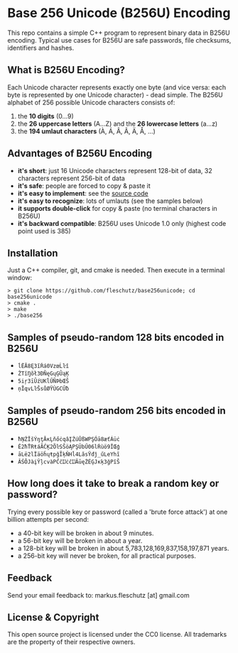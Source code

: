 Base 256 Unicode (B256U) Encoding
=================================
This repo contains a simple C++ program to represent binary data in B256U encoding. Typical use cases for B256U are safe passwords, file checksums, identifiers and hashes.

What is B256U Encoding?
-----------------------
Each Unicode character represents exactly one byte (and vice versa: each byte is represented by one Unicode character) - dead simple. The B256U alphabet of 256 possible Unicode characters consists of:

1. the **10 digits** (0...9)
2. the **26 uppercase letters** (A...Z) and the **26 lowercase letters** (a...z)
3. the **194 umlaut characters** (À, Á, Â, Ã, Ä, Å, ...)

Advantages of B256U Encoding
----------------------------
* **it's short**: just 16 Unicode characters represent 128-bit of data, 32 characters represent 256-bit of data
* **it's safe**: people are forced to copy & paste it 
* **it's easy to implement**: see the [source code](base256.cpp)
* **it's easy to recognize**: lots of umlauts (see the samples below)
* **it supports double-click** for copy & paste (no terminal characters in B256U) 
* **it's backward compatible**: B256U uses Unicode 1.0 only (highest code point used is 385)

Installation
------------
Just a C++ compiler, git, and cmake is needed. Then execute in a terminal window:

```
> git clone https://github.com/fleschutz/base256unicode; cd base256unicode
> cmake .
> make
> ./base256
```

Samples of pseudo-random 128 bits encoded in B256U
--------------------------------------------------
* `ĺËĀ8Ę3ĩŔá0VzœĹŀî`
* `ŽTĭŊõł3ÐÑęGųĢÛąĶ`
* `5iŗ3īÛźUKĺŰÑÞbŒŜ`
* `ņĨqvLŀŠsůØŸÙGCŰƀ`

Samples of pseudo-random 256 bits encoded in B256U
--------------------------------------------------
* `ħŅŹĬšÝŋţĀĸĻňőċqâĮŹúŪßWPŞÓā8æťÁüċ`
* `Ě2ħŤRŧáÃĆĶ2ÕŀSŜöĄPŞÜbŰ06lŔùö9ĬŒģ`
* `āLë2lÏäöĥųŧpğĨķŇHĺ4LăsŸđĵ_űLeYhĩ`
* `ÂŚÔJàįŶļcvàPĈčĲċĉĲĂūęŻÉĢJĸķ3ğPĭŠ`

How long does it take to break a random key or password?
--------------------------------------------------------
Trying every possible key or password (called a 'brute force attack') at one billion attempts per second:

* a 40-bit key will be broken in about 9 minutes.
* a 56-bit key will be broken in about a year.
* a 128-bit key will be broken in about 5,783,128,169,837,158,197,871 years.
* a 256-bit key will never be broken, for all practical purposes.

Feedback
--------
Send your email feedback to: markus.fleschutz [at] gmail.com

License & Copyright
-------------------
This open source project is licensed under the CC0 license. All trademarks are the property of their respective owners.
